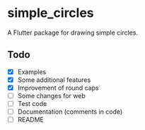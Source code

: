 # simple_circles

A Flutter package for drawing simple circles.

## Todo

- [x] Examples
- [x] Some additional features
- [x] Improvement of round caps
- [ ] Some changes for web
- [ ] Test code
- [ ] Documentation (comments in code)
- [ ] README
